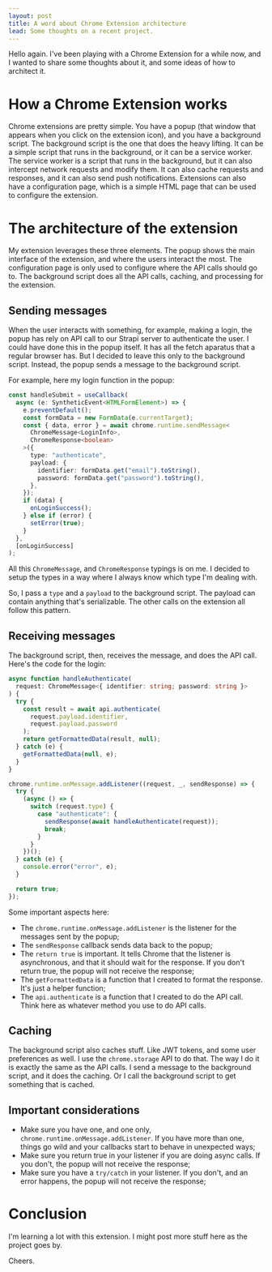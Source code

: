 ```yaml
---
layout: post
title: A word about Chrome Extension architecture
lead: Some thoughts on a recent project.
---
```


Hello again. I've been playing with a Chrome Extension for a while now, and I wanted to share some thoughts about it, and some ideas of how to architect it.

# How a Chrome Extension works

Chrome extensions are pretty simple. You have a popup (that window that appears when you click on the extension icon), and you have a background script. The background script is the one that does the heavy lifting. It can be a simple script that runs in the background, or it can be a service worker. The service worker is a script that runs in the background, but it can also intercept network requests and modify them. It can also cache requests and responses, and it can also send push notifications. Extensions can also have a configuration page, which is a simple HTML page that can be used to configure the extension.

# The architecture of the extension

My extension leverages these three elements. The popup shows the main interface of the extension, and where the users interact the most. The configuration page is only used to configure where the API calls should go to. The background script does all the API calls, caching, and processing for the extension.

## Sending messages

When the user interacts with something, for example, making a login, the popup has rely on API call to our Strapi server to authenticate the user. I could have done this in the popup itself. It has all the fetch aparatus that a regular browser has. But I decided to leave this only to the background script. Instead, the popup sends a message to the background script.

For example, here my login function in the popup:

```ts
const handleSubmit = useCallback(
  async (e: SyntheticEvent<HTMLFormElement>) => {
    e.preventDefault();
    const formData = new FormData(e.currentTarget);
    const { data, error } = await chrome.runtime.sendMessage<
      ChromeMessage<LoginInfo>,
      ChromeResponse<boolean>
    >({
      type: "authenticate",
      payload: {
        identifier: formData.get("email").toString(),
        password: formData.get("password").toString(),
      },
    });
    if (data) {
      onLoginSuccess();
    } else if (error) {
      setError(true);
    }
  },
  [onLoginSuccess]
);
```

All this `ChromeMessage`, and `ChromeResponse` typings is on me. I decided to setup the types in a way where I always know which type I'm dealing with.

So, I pass a `type` and a `payload` to the background script. The payload can contain anything that's serializable. The other calls on the extension all follow this pattern.

## Receiving messages

The background script, then, receives the message, and does the API call. Here's the code for the login:

```ts
async function handleAuthenticate(
  request: ChromeMessage<{ identifier: string; password: string }>
) {
  try {
    const result = await api.authenticate(
      request.payload.identifier,
      request.payload.password
    );
    return getFormattedData(result, null);
  } catch (e) {
    getFormattedData(null, e);
  }
}

chrome.runtime.onMessage.addListener((request, _, sendResponse) => {
  try {
    (async () => {
      switch (request.type) {
        case "authenticate": {
          sendResponse(await handleAuthenticate(request));
          break;
        }
      }
    })();
  } catch (e) {
    console.error("error", e);
  }

  return true;
});
```

Some important aspects here:

- The `chrome.runtime.onMessage.addListener` is the listener for the messages sent by the popup;
- The `sendResponse` callback sends data back to the popup;
- The `return true` is important. It tells Chrome that the listener is asynchronous, and that it should wait for the response. If you don't return true, the popup will not receive the response;
- The `getFormattedData` is a function that I created to format the response. It's just a helper function;
- The `api.authenticate` is a function that I created to do the API call. Think here as whatever method you use to do API calls.

## Caching

The background script also caches stuff. Like JWT tokens, and some user preferences as well. I use the `chrome.storage` API to do that. The way I do it is exactly the same as the API calls. I send a message to the background script, and it does the caching. Or I call the background script to get something that is cached.

## Important considerations

- Make sure you have one, and one only, `chrome.runtime.onMessage.addListener`. If you have more than one, things go wild and your callbacks start to behave in unexpected ways;
- Make sure you return true in your listener if you are doing async calls. If you don't, the popup will not receive the response;
- Make sure you have a `try/catch` in your listener. If you don't, and an error happens, the popup will not receive the response;

# Conclusion

I'm learning a lot with this extension. I might post more stuff here as the project goes by.

Cheers.
